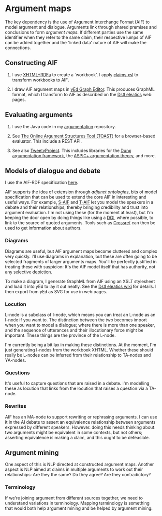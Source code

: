 # Argument maps


The key dependency is the use of [Argument Interchange Format (AIF)](https://www.arg.tech/index.php/research/contributing-to-the-argument-interchange-format/) to model argument and dialogue. Arguments link through shared premises and conclusions to form *argument maps*. If different parties use the same identifier when they refer to the same claim, their respective lumps of AIF can be added together and the 'linked data' nature of AIF will make the connections. 

## Constructing AIF

1. I use [XHTML+RDFa](https://en.wikipedia.org/wiki/XHTML%2BRDFa) to create a 'workbook'. I apply [claims.xsl](https://github.com/knoxa/linked-text/blob/master/xsl/claims.xsl) to transform workbooks to AIF.

1. I draw AIF argument maps in [yEd Graph Editor](https://www.yworks.com/products/yed). This produces GraphML format, which I transform to AIF as described on the [Dstl eleatics](https://dstl.github.io/eleatics/argumentation/graphml/) web pages.

## Evaluating arguments

1. I use the Java code in my [argumentation](https://github.com/knoxa/argumentation) repository.

1. See [The Online Argument Structures Tool (TOAST)](http://toast.arg.tech/) for a browser-based evaluator. This include a REST API.

1. See also [TweetyProject](https://tweetyproject.org/doc/index.html). This includes libraries for the [Dung argumentation framework](https://dstl.github.io/eleatics/doc/dung-framework.html), the [ASPIC+ argumentation theory](https://dstl.github.io/eleatics/doc/dung-framework.html), and more.

## Models of dialogue and debate

I use the AIF-RDF specification [here](https://www.arg.tech/wp-content/uploads/AIF-RDF.owl).

AIF supports the idea of extension through *adjunct ontologies*, bits of model specification that can be used to extend the core AIF in interesting and useful ways. For example, [S-AIF](https://dl.acm.org/doi/10.1145/3007210) and [T-AIF](https://doi.org/10.48550/arXiv.1812.06745) let you model the speakers in a debate and their relationships, thereby bringing credibility and trust into argument evaluation. I'm not using these (for the moment at least), but I'm keeping the door open by doing things like using a [DOI](https://www.doi.org/), where possible, to link to the source of quoted arguments. Tools such as [Crossref](https://www.crossref.org/) can then be used to get information about authors.

### Diagrams
Diagrams are useful, but AIF argument maps become cluttered and complex very quickly. I'll use diagrams in explanation, but these are often going to be selected fragments of larger arguments maps. You'll be perfectly justified in treating these with suspicion: It's the AIF model itself that has authority, not any selective depiction.

To make a diagram, I generate GraphML from AIF using an XSLT stylesheet and load it into yEd to lay it out neatly. See the [Dstl eleatics wiki](https://github.com/dstl/eleatics/wiki/Argument-Maps) for details. I then export from yEd as SVG for use in web pages.

### Locution
L-node is a subclass of I-node, which means you can treat an L-node as an I-node if you want to. The distinction between the two becomes import when you want to model a dialogue; where there is more than one speaker, and the sequence of utterances and their illocutionary force might be important. These things are the province of the L-node.

I'm currently being a bit lax in making these distinctions. At the moment, I'm just generating I-nodes from the workbook XHTML. Whether these should really be L-nodes can be inferred from their relationship to TA-nodes and YA-nodes.

### Questions

It's useful to capture questions that are raised in a debate. I'm modelling these as locution that links from the locution that raises a question via a TA-node.

### Rewrites

AIF has an MA-node to support rewriting or rephrasing arguments. I can use it in the AI debate to assert an equivalence relationship between arguments expressed by different speakers. However. doing this needs thinking about: two arguments might be equivalent in some contexts, but not others; asserting equivalence is making a claim, and this ought to be defeasible.

## Argument mining
One aspect of this is NLP directed at constructed argument maps. Another aspect is NLP aimed at claims in multiple arguments to work out their relationships: Are they the same? Do they agree? Are they contradictory?

### Terminology
If we're joining argument from different sources together, we need to understand variations in terminology. Mapping terminology is something that would both help argument mining and be helped by argument mining.

